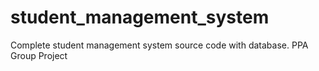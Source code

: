 # student_management_system
Complete student management system source code with database. 
PPA Group Project
